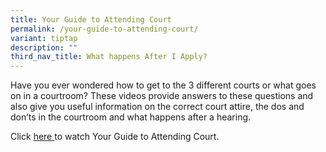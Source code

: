 ```yaml
---
title: Your Guide to Attending Court
permalink: /your-guide-to-attending-court/
variant: tiptap
description: ""
third_nav_title: What happens After I Apply?
---
```

<p>Have you ever wondered how to get to the 3 different courts or what goes
on in a courtroom? These videos provide answers to these questions and
also give you useful information on the correct court attire, the dos and
don’ts in the courtroom and what happens after a hearing.</p>
<p>Click <a href="https://www.youtube.com/playlist?list=PLbSHn0tfNw_szqZXwUzszePvihihWQYi9" rel="noopener nofollow" target="_blank">here </a>to
watch Your Guide to Attending Court.</p>